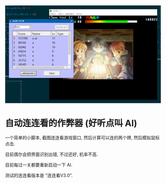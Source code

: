 ![](llk-cheater-score.png)

# 自动连连看的作弊器 (好听点叫 AI)

一个简单的小脚本, 截图连连看游戏窗口, 然后计算可以连的两个牌, 然后模拟鼠标点击.

目前偶尔会把界面识别出错, 不过还好, 机率不高.

目前每过一关都要重新启动一下 AI.

测试的连连看版本是 "连连看V3.0".